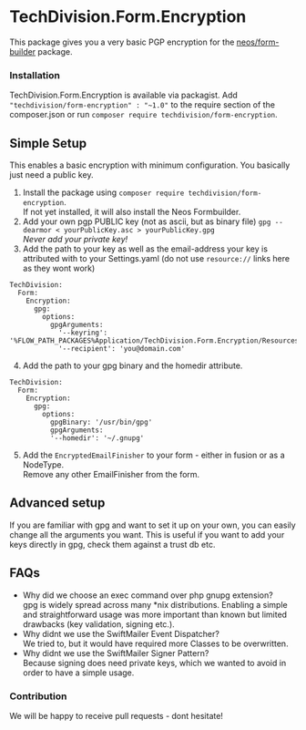 # TechDivision.Form.Encryption
This package gives you a very basic PGP encryption for the [neos/form-builder](https://github.com/neos/form-builder) package.  

### Installation
TechDivision.Form.Encryption is available via packagist. Add `"techdivision/form-encryption" : "~1.0"` to the require section of the composer.json or run `composer require techdivision/form-encryption`.  

## Simple Setup
This enables a basic encryption with minimum configuration. 
You basically just need a public key.

1) Install the package using `composer require techdivision/form-encryption`.  
If not yet installed, it will also install the Neos Formbuilder.  
2) Add your own pgp PUBLIC key (not as ascii, but as binary file) `gpg --dearmor < yourPublicKey.asc > yourPublicKey.gpg`  
*Never add your private key!*  
3) Add the path to your key as well as the email-address your key is attributed with to your Settings.yaml (do not use `resource://` links here as they wont work)  
```
TechDivision:
  Form:
    Encryption:
      gpg:
        options:
          gpgArguments:
            '--keyring': '%FLOW_PATH_PACKAGES%Application/TechDivision.Form.Encryption/Resources/Public/Keys/yourPublicKey.gpg'
            '--recipient': 'you@domain.com'
```  
4) Add the path to your gpg binary and the homedir attribute.  
```
TechDivision:
  Form:
    Encryption:
      gpg:
        options:
          gpgBinary: '/usr/bin/gpg'
          gpgArguments:
          '--homedir': '~/.gnupg'
```  
5) Add the `EncryptedEmailFinisher` to your form - either in fusion or as a NodeType.  
Remove any other EmailFinisher from the form.


## Advanced setup
If you are familiar with gpg and want to set it up on your own, you can easily change all the arguments you want. 
This is useful if you want to add your keys directly in gpg, check them against a trust db etc.  

## FAQs
- Why did we choose an exec command over php gnupg extension?  
gpg is widely spread across many *nix distributions. Enabling a simple and straightforward usage was more important than known but limited drawbacks (key validation, signing etc.).  
- Why didnt we use the SwiftMailer Event Dispatcher?  
We tried to, but it would have required more Classes to be overwritten.
- Why didnt we use the SwiftMailer Signer Pattern?  
Because signing does need private keys, which we wanted to avoid in order to have a simple usage.  

### Contribution
We will be happy to receive pull requests - dont hesitate!
